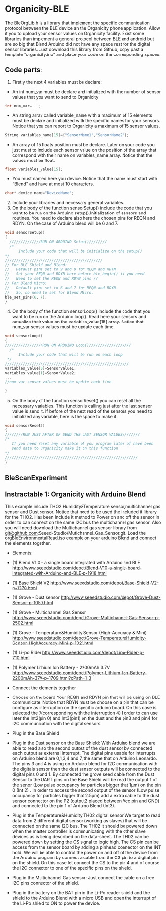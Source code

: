 # Organicity-BLE
The BleOrgLib.h is a library that implement the specific communication protocol between the BLE device an the Organicity phone application. Allow it you to upload your sensor values on Organicity facility. Exist some libraries than implement a general protocol between BLE and android but are so big that Blend Arduino did not have any space rest for the digital sensor libraries. Just download this library from Github, copy past a template “organicity.ino” and place your code on the corresponding spaces. 

Code parts:
--

1. Firstly the next 4 variables must be declare:
  - An int num_var must be declare and initialized with the number of sensor values that you want to send to Organicity 
  ```cpp
  int num_var=...;  
  ```
  - An string array called variable_name with a maximum of 15 elements must be declare and initialized with the specific names for your sensors. Notice that you can report to Organicity a maximum of 15 sensor values.
  ```cpp
  String variables_name[15]={"SensorName1","SensorName2"};  
  ```
  - An array of 15 floats position must be declare. Later on your code you just must to include each sensor value on the position of the array that correspond with their name on variables_name array. Notice that the  values must be float.
   ```cpp
  float variables_value[15];  
  ```
  - You must named here you device. Notice that the name must start with “Blend” and have at most 10 characters. 
  ```cpp
  char* device_name="DeviceName";  
  ```
2. Include your libraries and necessary general variables.
3. On the body of the function sensorSetup() include the code that you want to be run on the Arduino setup().Initialization of sensors and routines. You need to declare also here the chosen pins for  REQN and RDYN. On the case of Arduino blend will be 6 and 7.

  ```cpp
  void sensorSetup()
{
	//////////////RUN ON ARDUINO Setup()////////
	/*
   		Include your code that will be initialize on the setup() 
  */
  ////////////////////////////////////////////
  // For BLE Shield and Blend:
  //   Default pins set to 9 and 8 for REQN and RDYN
  //   Set your REQN and RDYN here before ble_begin() if you need
  //   Need to set the REQN and RDYN pins //
  // For Blend Micro:
  //   Default pins set to 6 and 7 for REQN and RDYN
  //   So, no need to set for Blend Micro.
  ble_set_pins(6, 7);
}  
  ```
4. On the body of the function sensorLoop() include the code that you want to be run on the Arduino loop(). Read here your sensors and actualize their value on the variables_value[15] array. Notice that num_var sensor values must be update each time. 

  ```cpp
  void sensorLoop()
{
  /////////////////RUN ON ARDUINO Loop()///////////////////
	/*
   		Include your code that will be run on each loop  
   */
  //////////////////////////////////////////////////////// 
  variables_value[0]=SensorValue1;
  variables_value[1]=SensorValue2;
  ...
  //num_var sensor values must be update each time
  
}  
  ```
5. On the body of the function sensorReset() you can reset all the necessary variables. This function is calling just after the last sensor value is send it. If before of the next read of the sensors you need to initialized any variable, here is the space to make it.

  ```cpp
void sensorReset()
{
  ////////RUN JUST AFTER OF SEND THE LAST SENSOR VALUES////////
  /*	
	 If you need reset any variable of you program later of have been
	 send data to Organicity make it on this function
  */
  ////////////////////////////////////////////////////////////
}
```

BleScanExperiment
--
Instractable 1: Organicity with Arduino Blend 
--

This example inlcude THO2 Humidity&Temperature sensor,multichannel gas sensor and Dust sensor. Notice that need to be used the included it library for the THO2. Has been Include it method to Power on and off the sensor in order to can connect on the same I2C bus the multichannel gas sensor. Also you will need download the Multichannel gas sensor library from git@github.com:Seeed-Studio/Mutichannel_Gas_Sensor.git. Load the orgBleEnvironmentalRead.iso example on your arduino Blend and connect the elements together.

- Elements:
 - (1) Blend V1.0 - a single board integrated with Arduino and BLE http://www.seeedstudio.com/depot/Blend-V10-a-single-board-integrated-with-Arduino-and-BLE-p-1918.html
 - (1) Base Shield V2 http://www.seeedstudio.com/depot/Base-Shield-V2-p-1378.html
 - (1) Grove - Dust sensor http://www.seeedstudio.com/depot/Grove-Dust-Sensor-p-1050.html
 - (1) Grove - Multichannel Gas Sensor http://www.seeedstudio.com/depot/Grove-Multichannel-Gas-Sensor-p-2502.html
 - (1) Grove - Temperature&Humidity Sensor (High-Accuracy & Mini) http://www.seeedstudio.com/depot/Grove-TemperatureHumidity-Sensor-HighAccuracy-Mini-p-1921.html
 - (1) Li-po Rider http://www.seeedstudio.com/depot/Lipo-Rider-p-710.html
 - (1) Polymer Lithium Ion Battery - 2200mAh 3.7V http://www.seeedstudio.com/depot/Polymer-Lithium-Ion-Battery-2200mAh-37V-p-1709.html?cPath=1_3

- Connect the elements together
 - Choose on the board Your REQN and RDYN pin that will be using on BLE communicate. Notice that RDYN must be choose on a pin that can be configure as interruption on the specific arduino board. On this case is selected the 7(corresponding with the interruption 4) I order to can use later the Int2(pin 0) and Int3(pin1) on the dust and the pin3 and pin4 for I2C communication with the digital sensors.  
 - Plug in the Base Shield
 - Plug in the Dust sensor on the Base Shield: With Arduino blend we are able to read also the second output of the dust sensor by connected each output as external interrupt. The digital pins usable for interrupts on Arduino blend are 0,1,3,4 and 7, the same that on Arduino Leonardo. The pins 3 and 4 is using on Arduino blend for I2C communication with the digitals sensor then the dust sensor outputs will be connected to the digital pins 0 and 1. By connected the grove seed cable from the Dust Sensor to the UART pins on the Base Shield will be read the output 1 of the senor (Low pulse occupancy for particles bigger that 1μm) on the pin 0 (Int 2) . In order to access the second output of the sensor (Low pulse occupancy for particles bigger that 2.5μm) add a extra cable to the dust sensor connector on the P2 (output2 placed between Vcc pin and GND) and connected to the pin 1 of Arduino Blend (Int3).
 - Plug in the Temperature&Humidity TH02 digital sensor:We target to read data from 2 different digital sensor (working as slaves) that will be connected on the same I2C bus. The TH02 it should be powered down when the master controller is communicating with the other slave devices as is being described on the data-sheet. The TH02 can be powered down by setting the CS signal to logic high. The CS pin can be access from the sensor board by adding a pinhead connector on the INT hold. We will be able to control the power on and off of the device from the Arduino program by connect a cable from the CS pin to a digital pin on the shield. On this case let connect the CS to the pin 4 and of course the I2C connector to one of the specific pins on the shield.
 - Plug in the Multichannel Gas sensor: Just connect the cable on a free I2C pins connector of the shield.
 - Plug in the battery on the BAT pin in the Li-Po reader shield and the shield to the Arduino Blend with a micro USB and open the interrupt of the Li-Po shield to ON to power the device.

